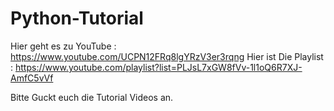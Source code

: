 # Python-Tutorial
Hier geht es zu YouTube : https://www.youtube.com/UCPN12FRq8lgYRzV3er3rqng Hier ist Die Playlist : https://www.youtube.com/playlist?list=PLJsL7xGW8fVv-1l1oQ6R7XJ-AmfC5vVf

Bitte Guckt euch die Tutorial Videos an.
